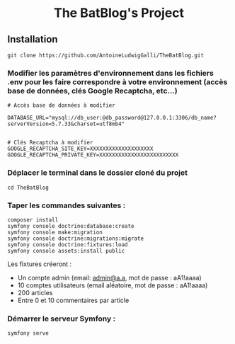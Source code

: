 # <center>**The BatBlog's Project**</center>

## Installation

```
git clone https://github.com/AntoineLudwigGalli/TheBatBlog.git
```
### Modifier les paramètres d'environnement dans les fichiers .env pour les faire correspondre à votre environnement (accès base de données, clés Google Recaptcha, etc...)

```
# Accès base de données à modifier

DATABASE_URL="mysql://db_user:@db_password@127.0.0.1:3306/db_name?serverVersion=5.7.33&charset=utf8mb4"


# Clés Recaptcha à modifier
GOOGLE_RECAPTCHA_SITE_KEY=XXXXXXXXXXXXXXXXXXXX
GOOGLE_RECAPTCHA_PRIVATE_KEY=XXXXXXXXXXXXXXXXXXXXXXXXX

```

### Déplacer le terminal dans le dossier cloné du projet
```
cd TheBatBlog
```

### Taper les commandes suivantes :
```
composer install
symfony console doctrine:database:create
symfony console make:migration
symfony console doctrine:migrations:migrate
symfony console doctrine:fixtures:load
symfony console assets:install public
```
Les fixtures créeront :
* Un compte admin (email: admin@a.a, mot de passe : aA1!aaaa)
* 10 comptes utilisateurs (email aléatoire, mot de passe : aA1!aaaa)
* 200 articles
* Entre 0 et 10 commentaires par article

### Démarrer le serveur Symfony :
```
symfony serve
```


